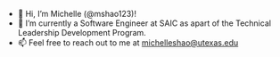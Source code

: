 - 👋 Hi, I’m Michelle (@mshao123)!
- 👀 I’m currently a Software Engineer at SAIC as apart of the Technical Leadership Development Program. 
- 📫 Feel free to reach out to me at michelleshao@utexas.edu 

<!---
mshao123/mshao123 is a ✨ special ✨ repository because its `README.md` (this file) appears on your GitHub profile.
You can click the Preview link to take a look at your changes.
--->
